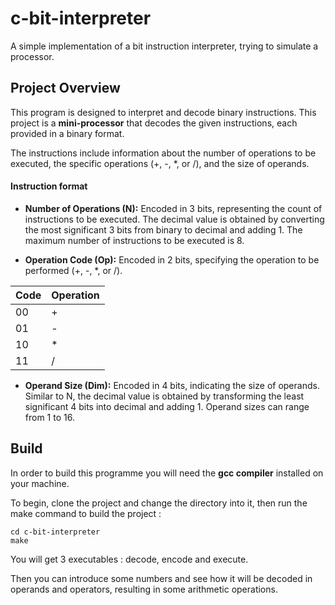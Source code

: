 # c-bit-interpreter

A simple implementation of a bit instruction interpreter, trying to simulate a processor.

## Project Overview

This program is designed to interpret and decode binary instructions. This project is a **mini-processor** that decodes the given instructions, each provided in a binary format. 

The instructions include information about the number of operations to be executed, the specific operations (+, -, *, or /), and the size of operands.

#### Instruction format
- **Number of Operations (N):** Encoded in 3 bits, representing the count of instructions to be executed. The decimal value is obtained by converting the most significant 3 bits from binary to decimal and adding 1. The maximum number of instructions to be executed is 8.

- **Operation Code (Op):** Encoded in 2 bits, specifying the operation to be performed (+, -, *, or /).

| Code | Operation |
| ---- | --------- |
|  00  |     +     |
|  01  |     -     |
|  10  |     *     |
|  11  |     /     |


- **Operand Size (Dim):** Encoded in 4 bits, indicating the size of operands. Similar to N, the decimal value is obtained by transforming the least significant 4 bits into decimal and adding 1. Operand sizes can range from 1 to 16.


## Build

In order to build this programme you will need the **gcc compiler** installed on your machine.

To begin, clone the project and change the directory into it, then run the make command to build the project :
```
cd c-bit-interpreter
make
```

You will get 3 executables : decode, encode and execute.

Then you can introduce some numbers and see how it will be decoded in operands and operators, resulting in some arithmetic operations.
